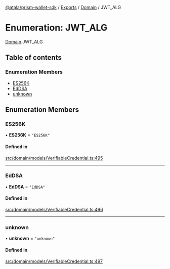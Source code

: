 [@atala/prism-wallet-sdk](../README.md) / [Exports](../modules.md) / [Domain](../modules/Domain.md) / JWT\_ALG

# Enumeration: JWT\_ALG

[Domain](../modules/Domain.md).JWT_ALG

## Table of contents

### Enumeration Members

- [ES256K](Domain.JWT_ALG.md#es256k)
- [EdDSA](Domain.JWT_ALG.md#eddsa)
- [unknown](Domain.JWT_ALG.md#unknown)

## Enumeration Members

### ES256K

• **ES256K** = ``"ES256K"``

#### Defined in

[src/domain/models/VerifiableCredential.ts:495](https://github.com/hyperledger/identus-edge-agent-sdk-ts/blob/1a3abf65a2f89b4ecd0f28af600329805573d6fc/src/domain/models/VerifiableCredential.ts#L495)

___

### EdDSA

• **EdDSA** = ``"EdDSA"``

#### Defined in

[src/domain/models/VerifiableCredential.ts:496](https://github.com/hyperledger/identus-edge-agent-sdk-ts/blob/1a3abf65a2f89b4ecd0f28af600329805573d6fc/src/domain/models/VerifiableCredential.ts#L496)

___

### unknown

• **unknown** = ``"unknown"``

#### Defined in

[src/domain/models/VerifiableCredential.ts:497](https://github.com/hyperledger/identus-edge-agent-sdk-ts/blob/1a3abf65a2f89b4ecd0f28af600329805573d6fc/src/domain/models/VerifiableCredential.ts#L497)
